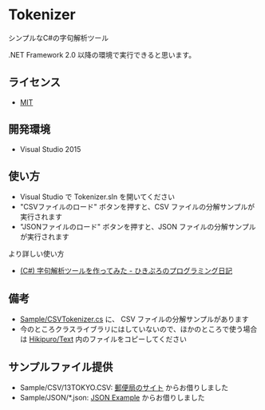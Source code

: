 # Tokenizer
シンプルなC#の字句解析ツール

.NET Framework 2.0 以降の環境で実行できると思います。

## ライセンス
- [MIT](LICENSE)

## 開発環境

- Visual Studio 2015

## 使い方

- Visual Studio で Tokenizer.sln を開いてください
- "CSVファイルのロード" ボタンを押すと、CSV ファイルの分解サンプルが実行されます
- "JSONファイルのロード" ボタンを押すと、JSON ファイルの分解サンプルが実行されます

より詳しい使い方
- [(C#) 字句解析ツールを作ってみた - ひきぷろのプログラミング日記](http://hikipuro.hatenadiary.jp/entry/2016/10/21/130835)

## 備考

- [Sample/CSVTokenizer.cs](Sample/CSVTokenizer.cs) に、 CSV ファイルの分解サンプルがあります
- 今のところクラスライブラリにはしていないので、ほかのところで使う場合は [Hikipuro/Text](Hikipuro/Text) 内のファイルをコピーしてください

## サンプルファイル提供

- Sample/CSV/13TOKYO.CSV: [郵便局のサイト](http://www.post.japanpost.jp/zipcode/dl/oogaki-zip.html) からお借りしました
- Sample/JSON/*.json: [JSON Example](http://json.org/example.html) からお借りしました
